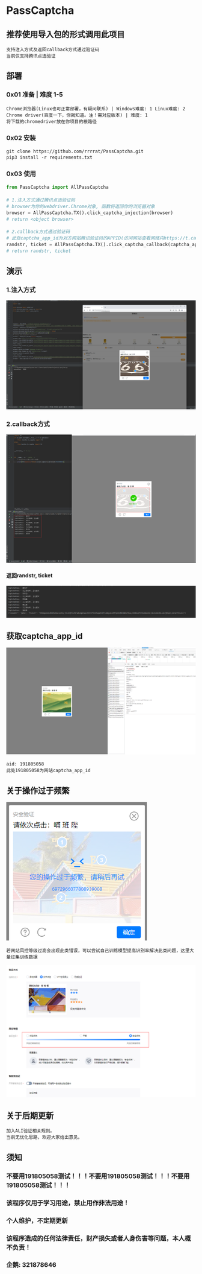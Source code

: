# PassCaptcha
## 推荐使用导入包的形式调用此项目
```angular2html
支持注入方式及返回callback方式通过验证码
当前仅支持腾讯点选验证
```
## 部署
### 0x01 准备 | 难度 1-5
```angular2html
Chrome浏览器(Linux也可正常部署，有疑问联系) | Windows难度: 1 Linux难度: 2
Chrome driver(百度一下，你就知道。注！需对应版本) | 难度: 1
将下载的chromedriver放在你项目的根路径
```
### 0x02 安装
```shell
git clone https://github.com/rrrrat/PassCaptcha.git
pip3 install -r requirements.txt
```

### 0x03 使用
```python
from PassCaptcha import AllPassCaptcha 

# 1.注入方式通过腾讯点选验证码
# browser为你的webdriver.Chrome对象, 函数将返回你的浏览器对象
browser = AllPassCaptcha.TX().click_captcha_injection(browser)
# return <object browser>

# 2.callback方式通过验证码
# 此处captcha_app_id为对方网站腾讯验证码的APPID(访问网站查看网络内https://t.captcha.qq.com/cap_union_prehandle的aid值)下面会详细说明
randstr, ticket = AllPassCaptcha.TX().click_captcha_callback(captcha_app_id)
# return randstr, ticket
```



## 演示
### 1.注入方式
![](temp/injection_1.jpg)

### 2.callback方式
![](temp/callback_1.jpg)
#### 返回randstr, ticket
![](temp/callback_2.jpg)

## 获取captcha_app_id
![](temp/callback_3.jpg)
```angular2html
aid: 191805058
此处191805058为网站captcha_app_id
```

## 关于操作过于频繁
![](temp/err_1.jpg)
```angular2html
若网站风控等级过高会出现此类错误，可以尝试自己训练模型提高识别率解决此类问题，这里大量征集训练数据
```

![](temp/err_2.jpg)

## 关于后期更新
```angular2html
加入ALI验证相关规则。
当前无优化思路，欢迎大家给出意见。
```

## 须知
### 不要用191805058测试！！！不要用191805058测试！！！不要用191805058测试！！！
### 该程序仅用于学习用途，禁止用作非法用途！
### 个人维护，不定期更新
### 该程序造成的任何法律责任，财产损失或者人身伤害等问题，本人概不负责！
### 企鹅: 321878646
